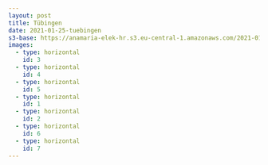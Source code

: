 ```yaml
---
layout: post
title: Tübingen
date: 2021-01-25-tuebingen
s3-base: https://anamaria-elek-hr.s3.eu-central-1.amazonaws.com/2021-01-25-tuebingen
images:
  - type: horizontal
    id: 3
  - type: horizontal
    id: 4
  - type: horizontal
    id: 5
  - type: horizontal
    id: 1
  - type: horizontal
    id: 2
  - type: horizontal
    id: 6
  - type: horizontal
    id: 7
---
```



